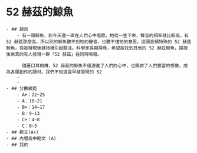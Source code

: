 # 52 赫茲的鯨魚
	- ## 題目
		- 有一頭鯨魚，到今天還一直在人們心中唱歌。牠從一生下來，聲音的頻率就比較高，有 52 赫茲那麼高。所以別的鯨魚聽不到牠的聲音，也聽不懂牠的意思。這頭音頻特殊的 52 赫茲鯨魚，從被發現後就持續引起關注。科學家長期探尋，希望能找到其他的 52 赫茲鯨魚，據說後來真的有人發現一群「52 赫茲」在同時嗚唱。
		  
		  隨著口耳相傳，52 赫茲的鯨魚不僅游進了人們的心中，也開啟了人們豐富的想像，成為各類創作的題材。我們不知道最早被發現的 52
		-
		-
	- ## 分數級距
		- A+：22~25
		- A：18~21
		- B+：14~17
		- B：9~13
		- C+：4~8
		- C：0~3
	- ## 範文(A+)
	- ## 內壢高中範文 (A)
	- ## 我的